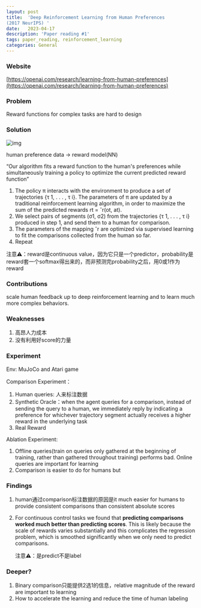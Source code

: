 ```yaml
---
layout: post
title:  'Deep Reinforcement Learning from Human Preferences
(2017 NeurIPS) '
date:   2023-04-17
description: 'Paper reading #1'
tags: paper_reading, reinforcement_learning
categories: General
---
```

### Website

[https://openai.com/research/learning-from-human-preferences](https://openai.com/research/learning-from-human-preferences)

### Problem

Reward functions for complex tasks are hard to design

### Solution

![img](https://openaicom.imgix.net/76127a33-15be-4357-aefb-1e509fe1330f/diagram2x-2.png?auto=compress%2Cformat&fit=min&fm=jpg&q=80&rect=0%2C0%2C1124%2C453&w=2600)

human preference data → reward model(NN)

“Our algorithm fits a reward function to the human's preferences while simultaneously training a policy to optimize the current predicted reward function”

1. The policy π interacts with the environment to produce a set of trajectories {τ 1, . . . , τ i}. The parameters of π are updated by a traditional reinforcement learning algorithm, in order to maximize the sum of the predicted rewards rt = ˆr(ot, at). 
2. We select pairs of segments (σ1, σ2) from the trajectories {τ 1, . . . , τ i} produced in step 1, and send them to a human for comparison. 
3. The parameters of the mapping ˆr are optimized via supervised learning to fit the comparisons collected from the human so far.
4. Repeat

注意⚠️：reward是continuous value，因为它只是一个predictor，probability是reward套一个softmax得出来的，而非预测完probability之后，用0或1作为reward

### Contributions

scale human feedback up to deep reinforcement learning and to learn much more complex behaviors.

### Weaknesses

1. 高昂人力成本
2. 没有利用好score的力量

### Experiment

Env: MuJoCo and Atari game

Comparison Experiment：

1. Human queries: 人来标注数据
2. Synthetic Oracle：when the agent queries for a comparison, instead of sending the query to a human, we immediately reply by indicating a preference for whichever trajectory segment actually receives a higher reward in the underlying task
3. Real Reward

Ablation Experiment:

1. Offline queries(train on queries only gathered at the beginning of training, rather than gathered throughout training) performs bad. Online queries are important for learning
2. Comparison is easier to do for humans but 

### Findings

1. human通过comparison标注数据的原因是it much easier for humans to provide consistent comparisons than consistent absolute scores
2. For continuous control tasks we found that **predicting comparisons worked much better than predicting scores**. This is likely because the scale of rewards varies substantially and this complicates the regression problem, which is smoothed significantly when we only need to predict comparisons.
    
    注意⚠️：是predict不是label
    

### Deeper?

1. Binary comparison只能提供2选1的信息，relative magnitude of the reward are important to learning
2. How to accelerate the learning and reduce the time of human labeling